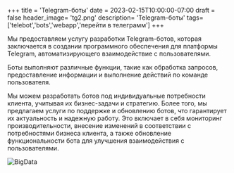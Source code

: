 +++
title = 'Telegram-боты'
date = 2023-02-15T10:00:00-07:00
draft = false
header_image= 'tg2.png'
description= 'Telegram-боты'
tags= ['telebot','bots','webapp','перейти в телеграмм']
+++

Мы предоставляем услугу разработки Telegram-ботов, которая заключается в создании программного обеспечения для платформы Telegram, автоматизирующего взаимодействие с пользователями. 

Боты выполняют различные функции, такие как обработка запросов, предоставление информации и выполнение действий по команде пользователя. 

Мы можем разработать ботов под индивидуальные потребности клиента, учитывая их бизнес-задачи и стратегию. Более того, мы предлагаем услуги по поддержке и обновлению ботов, что гарантирует их актуальность и надежную работу. Это включает в себя мониторинг производительности, внесение изменений в соответствии с потребностями бизнеса клиента, а также обновление функциональности бота для улучшения взаимодействия с пользователями.

![BigData](tg1.png)
